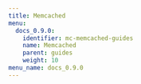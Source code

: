 ```yaml
---
title: Memcached
menu:
  docs_0.9.0:
    identifier: mc-memcached-guides
    name: Memcached
    parent: guides
    weight: 10
menu_name: docs_0.9.0
---
```

